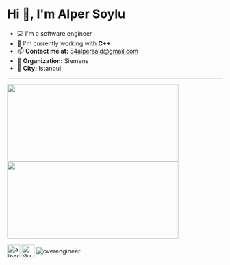# Hi 👋, I'm Alper Soylu

- 💻 I'm a software engineer
- 🔭 I'm currently working with **C++**
- 📫 **Contact me at:** 54alpersaid@gmail.com
- 💼 **Organization:** Siemens
- 🌆 **City:** Istanbul



---

<p>
<span align="left">
<img src="https://github-readme-stats.vercel.app/api?username=overengineer&layout=compact&show_icons=true&theme=github_dark&hide_border=true" height=180 width=400/>
</span>
<span align="right">
<img src="https://github-readme-stats.vercel.app/api/top-langs/?username=overengineer&layout=compact&hide=html&theme=github_dark&hide_border=true" height=180 width=400/>
</span>
</p>

<p>

<span>
  <span>
<a href="https://linkedin.com/in/alpersaidsoylu" target="blank"><img align="center" src="https://img.icons8.com/fluency/48/000000/linkedin.png" alt="alpersaidsoylu" height="30" width="30" /></a>
</span>
<span>
<a href="https://medium.com/@asoylu" target="blank"><img align="center" src="https://img.icons8.com/nolan/48/medium-new.png" alt="@asoylu" height="30" width="30" /></a>
</span>
  
  </span>
  <span>
<span> <img align=center src="https://komarev.com/ghpvc/?username=overengineer" alt="overengineer" /> </span>
<span/>
</p>


